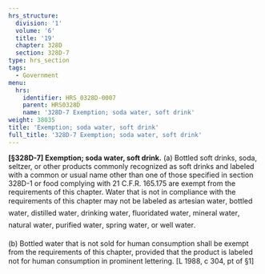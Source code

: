 ```yaml
---
hrs_structure:
  division: '1'
  volume: '6'
  title: '19'
  chapter: 328D
  section: 328D-7
type: hrs_section
tags:
  - Government
menu:
  hrs:
    identifier: HRS_0328D-0007
    parent: HRS0328D
    name: '328D-7 Exemption; soda water, soft drink'
weight: 38035
title: 'Exemption; soda water, soft drink'
full_title: '328D-7 Exemption; soda water, soft drink'
---
```

**[§328D-7] Exemption; soda water, soft drink.** (a) Bottled soft drinks, soda, seltzer, or other products commonly recognized as soft drinks and labeled with a common or usual name other than one of those specified in section 328D-1 or food complying with 21 C.F.R. 165.175 are exempt from the requirements of this chapter. Water that is not in compliance with the requirements of this chapter may not be labeled as artesian water, bottled water, distilled water, drinking water, fluoridated water, mineral water, natural water, purified water, spring water, or well water.

(b) Bottled water that is not sold for human consumption shall be exempt from the requirements of this chapter, provided that the product is labeled not for human consumption in prominent lettering. [L 1988, c 304, pt of §1]